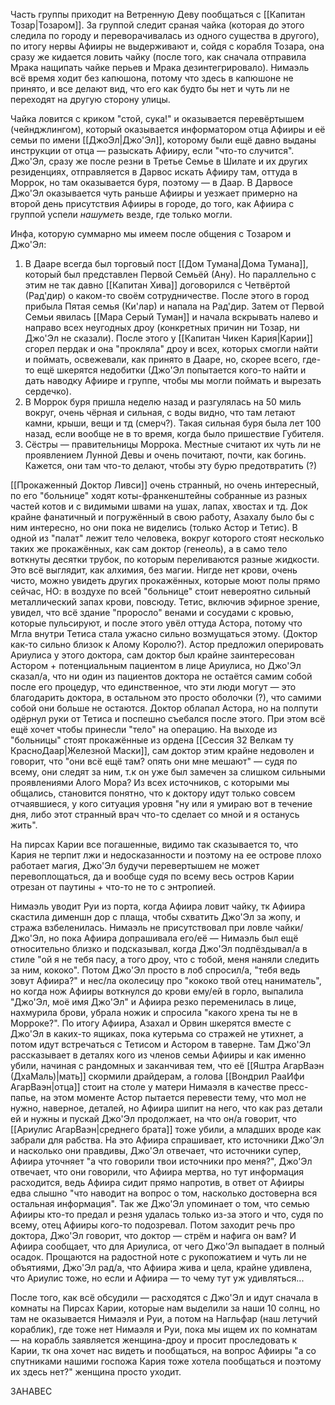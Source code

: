 Часть группы приходит на Ветренную Деву пообщаться с [[Капитан Тозар|Тозаром]]. За группой следит сраная чайка (которая до этого следила по городу и переворачивалась из одного существа в другого), по итогу нервы Афииры не выдерживают и, сойдя с корабля Тозара, она сразу же кидается ловить чайку (после того, как сначала отправила Мрака нащипать чайке перьев и Мрака дезинтегрировало). Нимаэль всё время ходит без капюшона, потому что здесь в капюшоне не принято, и все делают вид, что его как будто бы нет и чуть ли не переходят на другую сторону улицы.

Чайка ловится с криком "стой, сука!" и оказывается перевёртышем (чейнджлингом), который оказывается информатором отца Афииры и её семьи по имени [[ДжоЭл|Джо'Эл]], которому были ещё давно выданы инструкции от отца — разыскать Афииру, если "что-то случится". Джо'Эл, сразу же после резни в Третье Семье в Шилате и их других резиденциях, отправляется в Дарвос искать Афииру там, оттуда в Моррок, но там оказывается буря, поэтому — в Даар. В Дарвосе Джо'Эл оказывается чуть раньше Афииры и уезжает примерно на второй день присутствия Афииры в городе, до того, как Афиира с группой успели _нашуметь_ везде, где только могли.

Инфа, которую суммарно мы имеем после общения с Тозаром и Джо'Эл: 
1) В Дааре всегда был торговый пост [[Дом Тумана|Дома Тумана]], который был представлен Первой Семьёй (Ану). Но параллельно с этим не так давно [[Капитан Хива]] договорился с Четвёртой (Рад'дир) о каком-то своём сотрудничестве. После этого в город прибыла Пятая семья (Ки'лар) и напала на Рад'дир. Затем от Первой Семьи явилась [[Мара Серый Туман]] и начала вскрывать налево и направо всех неугодных дроу (конкретных причин ни Тозар, ни Джо'Эл не сказали). После этого у [[Капитан Чикен Кария|Карии]] сгорел пердак и она "прокляла" дроу и всех, которых смогли найти и поймать, освежевали, как принято в Дааре, но, скорее всего, где-то ещё шкерятся недобитки (Джо'Эл попытается кого-то найти и дать наводку Афиире и группе, чтобы мы могли поймать и вырезать сердечко).
2) В Моррок буря пришла неделю назад и разгулялась на 50 миль вокруг, очень чёрная и сильная, с воды видно, что там летают камни, крыши, вещи и тд (смерч?). Такая сильная буря была лет 100 назад, если вообще не в то время, когда было пришествие Губителя. 
3) Сёстры — правительницы Моррока. Местные считают их чуть ли не проявлением Лунной Девы и очень почитают, почти, как богинь. Кажется, они там что-то делают, чтобы эту бурю предотвратить (?) 

[[Прокаженный Доктор Ливси]] очень странный, но очень интересный, по его "больнице" ходят коты-франкенштейны собранные из разных частей котов и с видимыми швами на ушах, лапах, хвостах и тд. Док крайне фанатичный и погружённый в свою работу, Азахалу было бы с ним интересно, но они пока не виделись (только Астор и Тетис).
В одной из "палат" лежит тело человека, вокруг которого стоят несколько таких же прокажённых, как сам доктор (генеоль), а в само тело воткнуты десятки трубок, по которым переливаются разные жидкости. Это всё выглядит, как алхимия, без магии. Нигде нет крови, очень чисто, можно увидеть других прокажённых, которые моют полы прямо сейчас, НО: в воздухе по всей "больнице" стоит невероятно сильный металлический запах крови, повсюду. Тетис, включив эфирное зрение, увидел, что всё здание "проросло" венами и сосудами с кровью, которые пульсируют, и после этого увёл оттуда Астора, потому что Мгла внутри Тетиса стала ужасно сильно возмущаться этому. (Доктор как-то сильно близок к Алому Королю?). Астор предложил оперировать Ариулиса у этого доктора, сам доктор был крайне заинтересован Астором + потенциальным пациентом в лице Ариулиса, но Джо'Эл сказал/а, что ни один из пациентов доктора не остаётся самим собой после его процедур, что единственное, что эти люди могут — это благодарить доктора, в остальном это просто оболочки (?), что самими собой они больше не остаются. Доктор облапал Астора, но на полпути одёрнул руки от Тетиса и поспешно съебался после этого. При этом всё ещё хочет чтобы принесли "тело" на операцию.
На выходе из "больницы" стоят прокажённые из ордена [[Сессия 32 Велкам ту КрасноДаар|Железной Маски]], сам доктор этим крайне недоволен и говорит, что "они всё ещё там? опять они мне мешают" — судя по всему, они следят за ним, т.к он уже был замечен за слишком сильными проявлениями Алого Мора? 
Из всех источников, с которыми мы общались, становится понятно, что к доктору идут только совсем отчаявшиеся, у кого ситуация уровня "ну или я умираю вот в течение дня, либо этот странный врач что-то сделает со мной и я останусь жить". 

На пирсах Карии все погашенные, видимо так сказывается то, что Кария не терпит лжи и недосказанности и поэтому на ее острове плохо работает магия, Джо'Эл будучи перевертышем не может перевоплощаться, да и вообще судя по всему весь остров Карии отрезан от паутины + что-то не то с энтропией.

Нимаэль уводит Руи из порта, когда Афиира ловит чайку, тк Афиира скастила дименшн дор с плаща, чтобы схватить Джо'Эл за жопу, и стража взбеленилась. Нимаэль не присутствовал при ловле чайки/Джо'Эл, но пока Афиира допрашивала его/её — Нимаэль был ещё относительно близко и подсказывал, когда Джо'Эл подпёздывал/а в стиле "ой я не тебя пасу, а того дроу, что с тобой, меня наняли следить за ним, кококо". Потом Джо'Эл просто в лоб спросил/а, "тебя ведь зовут Афиира?" и нес/ла околесицу про "кококо твой отец наниматель", но когда нож Афииры воткнулся до крови ему/ей в горло, выпалила "Джо'Эл, моё имя Джо'Эл" и Афиира резко переменилась в лице, нахмурила брови, убрала ножик и спросила "какого хрена ты не в Морроке?".
По итогу Афиира, Азахал и Орвин шкерятся вместе с Джо'Эл в каких-то ящиках, пока кутерьма со стражей не утихнет, а потом идут встречаться с Тетисом и Астором в таверне. 
Там Джо'Эл рассказывает в деталях кого из членов семьи Афииры и как именно убили, начиная с рандомных и заканчивая тем, что её [[Яштра АгарВаэн (ДхаМаль)|мать]] скормили драйдерам, а голова [[Вондрил РааИфи АгарВаэн|отца]] стоит на столе у матери Нимаэля в качестве пресс-папье, на этом моменте Астор пытается перевести тему, что мол не нужно, наверное, деталей, но Афиира шипит на него, что как раз детали ей и нужны и пускай Джо'Эл продолжает, на что он/а говорит, что [[Ариулис АгарВаэн|среднего брата]] тоже убили, а младших вроде как забрали для рабства. На это Афиира спрашивает, кто источники Джо'Эл и насколько они правдивы, Джо'Эл отвечает, что источники супер, Афиира уточняет "а что говорили твои источники про меня?", Джо'Эл отвечает, что они говорили, что Афиира мертва, но тут информация расходится, ведь Афиира сидит прямо напротив, в ответ от Афииры едва слышно "что наводит на вопрос о том, насколько достоверна вся остальная информация". 
Так же Джо'Эл упоминает о том, что семью Афииры кто-то предал и резня удалась только из-за этого и что, судя по всему, отец Афииры кого-то подозревал. Потом заходит речь про доктора, Джо'Эл говорит, что доктор — стрём и нафига он вам? И Афиира сообщает, что для Ариулиса, от чего Джо'Эл выпадает в полный осадок. 
Прощаются на радостной ноте с рукопожатием и чуть ли не объятиями, Джо'Эл рад/а, что Афиира жива и цела, крайне удивлена, что Ариулис тоже, но если и Афиира — то чему тут уж удивляться...

После того, как всё обсудили — расходятся с Джо'Эл и идут сначала в комнаты на Пирсах Карии, которые нам выделили за наши 10 солнц, но там не оказывается Нимаэля и Руи, а потом на Нагльфар (наш летучий кораблик), где тоже нет Нимаэля и Руи, пока мы ищем их по комнатам — на корабль заявляется женщина-дроу и просит проследовать к Карии, тк она хочет нас видеть и пообщаться, на вопрос Афииры "а со спутниками нашими госпожа Кария тоже хотела пообщаться и поэтому их здесь нет?" женщина просто уходит.

ЗАНАВЕС



